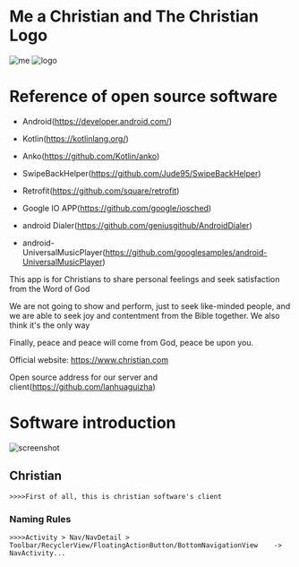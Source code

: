 # Me a Christian and The Christian Logo
![me](https://github.com/lanhuaguizha/Christian/blob/master/20180331_085803.png)
![logo](https://github.com/lanhuaguizha/Christian/blob/master/app/src/main/ic_launcher-web.png)

# Reference of open source software

* Android(https://developer.android.com/)
 
* Kotlin(https://kotlinlang.org/)

* Anko(https://github.com/Kotlin/anko)

* SwipeBackHelper(https://github.com/Jude95/SwipeBackHelper)

* Retrofit(https://github.com/square/retrofit)

* Google IO APP(https://github.com/google/iosched)

* android Dialer(https://github.com/geniusgithub/AndroidDialer)

* android-UniversalMusicPlayer(https://github.com/googlesamples/android-UniversalMusicPlayer)

This app is for Christians to share personal feelings and seek satisfaction from the Word of God

We are not going to show and perform, just to seek like-minded people, and we are able to seek joy and contentment from the Bible together. We also think it's the only way

Finally, peace and peace will come from God, peace be upon you.

Official website: https://www.christian.com

Open source address for our server and client(https://github.com/lanhuaguizha)

# Software introduction
![screenshot](https://github.com/lanhuaguizha/Christian/blob/master/device-2018-03-30-225123.png)

## Christian
    >>>>First of all, this is christian software's client

### Naming Rules
    >>>>Activity > Nav/NavDetail > Toolbar/RecyclerView/FloatingActionButton/BottomNavigationView    ->    NavActivity...